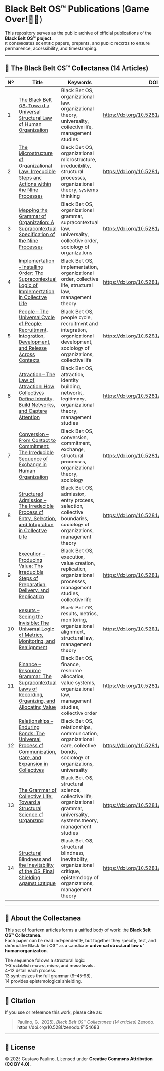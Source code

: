 # Black Belt OS™ Publications (Game Over!🤙🏻)

This repository serves as the public archive of official publications of the **Black Belt OS™ project**.  
It consolidates scientific papers, preprints, and public records to ensure permanence, accessibility, and timestamping.

---

## 📑 The Black Belt OS™ Collectanea (14 Articles)

| Nº | Title | Keywords | DOI |
|----|-------|----------|-----|
| 1 | [The Black Belt OS: Toward a Universal Structural Law of Human Organization](Collectanea/bb-os-article-01-macro-en.pdf) | Black Belt OS, organizational law, organizational theory, universality, collective life, management studies | https://doi.org/10.5281/zenodo.17153458 |
| 2 | [The Microstructure of Organizational Law: Irreducible Steps and Actions within the Nine Processes](Collectanea/bb-os-article-02-micro-en.pdf) | Black Belt OS, organizational microstructure, irreducibility, structural processes, organizational theory, systems thinking | https://doi.org/10.5281/zenodo.17153590 |
| 3 | [Mapping the Grammar of Organization: A Supracontextual Specification of the Nine Processes](Collectanea/bb-os-article-03-grammar-en.pdf) | Black Belt OS, organizational grammar, supracontextual law, universality, collective order, sociology of organizations | https://doi.org/10.5281/zenodo.17153615 |
| 4 | [Implementation – Installing Order: The Supracontextual Logic of Implementation in Collective Life](Collectanea/bb-os-article-04-implementation-en.pdf) | Black Belt OS, implementation, organizational order, collective life, structural law, management theory | https://doi.org/10.5281/zenodo.17153631 |
| 5 | [People – The Universal Cycle of People: Recruitment, Integration, Development, and Release Across Contexts](Collectanea/bb-os-article-05-people-en.pdf) | Black Belt OS, people cycle, recruitment and integration, organizational development, sociology of organizations, collective life | https://doi.org/10.5281/zenodo.17153652 |
| 6 | [Attraction – The Law of Attraction: How Collectives Define Identity, Build Networks, and Capture Attention](Collectanea/bb-os-article-06-attraction-en.pdf) | Black Belt OS, attraction, identity building, networks, legitimacy, organizational theory, management studies | https://doi.org/10.5281/zenodo.17153670 |
| 7 | [Conversion – From Contact to Commitment: The Irreducible Sequence of Exchange in Human Organization](Collectanea/bb-os-article-07-Conversion-en.pdf) | Black Belt OS, conversion, commitment, exchange, structural processes, organizational theory, sociology | https://doi.org/10.5281/zenodo.17153291 |
| 8 | [Structured Admission – The Irreducible Process of Entry, Selection, and Integration in Collective Life](Collectanea/bb-os-article-08-admission-en.pdf) | Black Belt OS, admission, entry process, selection, collective boundaries, sociology of organizations, management theory | https://doi.org/10.5281/zenodo.17153300 |
| 9 | [Execution – Producing Value: The Irreducible Steps of Preparation, Delivery, and Replication](Collectanea/bb-os-article-09-execution-en.pdf) | Black Belt OS, execution, value creation, replication, organizational processes, management studies, collective life | https://doi.org/10.5281/zenodo.17153777 |
| 10 | [Results – Seeing the Invisible: The Universal Logic of Metrics, Monitoring, and Realignment](Collectanea/bb-os-article-10-results-en.pdf) | Black Belt OS, results, metrics, monitoring, organizational alignment, structural law, management theory | https://doi.org/10.5281/zenodo.17153802 |
| 11 | [Finance – Resource Grammar: The Supracontextual Laws of Recording, Organizing, and Allocating Value](Collectanea/bb-os-article-11-finance-en.pdf) | Black Belt OS, finance, resource allocation, value systems, organizational law, management studies, collective order | https://doi.org/10.5281/zenodo.17153825 |
| 12 | [Relationships – Enduring Bonds: The Universal Process of Communication, Care, and Expansion in Collectives](Collectanea/bb-os-article-12-relationships-en.pdf) | Black Belt OS, relationships, communication, organizational care, collective bonds, sociology of organizations, universality | https://doi.org/10.5281/zenodo.17153869 |
| 13 | [The Grammar of Collective Life: Toward a Structural Science of Organizing](Collectanea/bb-os-article-13-synthesis-en.pdf) | Black Belt OS, structural science, collective life, organizational grammar, universality, systems theory, management studies | https://doi.org/10.5281/zenodo.17153904 |
| 14 | [Structural Blindness and the Inevitability of the OS: Final Shielding Against Critique](Collectanea/bb-os-article-14-blindagem-en.pdf) | Black Belt OS, structural blindness, inevitability, organizational critique, epistemology of organizations, management theory | https://doi.org/10.5281/zenodo.17153981 |

---

## 📖 About the Collectanea
This set of fourteen articles forms a unified body of work: the **Black Belt OS™ Collectanea**.  
Each paper can be read independently, but together they specify, test, and defend the Black Belt OS™ as a candidate **universal structural law of human organization**.  

The sequence follows a structural logic:  
1–3 establish macro, micro, and meso levels.  
4–12 detail each process.  
13 synthesizes the full grammar (9–45–98).  
14 provides epistemological shielding.  

---

## 📌 Citation

If you use or reference this work, please cite as:

> Paulino, G. (2025). *Black Belt OS™ Collectanea (14 articles)* Zenodo. https://doi.org/10.5281/zenodo.17154683

---

## 📜 License
© 2025 Gustavo Paulino. Licensed under **Creative Commons Attribution (CC BY 4.0)**.
